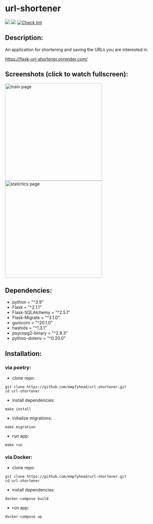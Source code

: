 # url-shortener
<a href="https://codeclimate.com/github/emp7yhead/url-shortener/maintainability"><img src="https://api.codeclimate.com/v1/badges/10815e33b70070f3ca07/maintainability" /></a>
<a href="https://codeclimate.com/github/emp7yhead/url-shortener/test_coverage"><img src="https://api.codeclimate.com/v1/badges/10815e33b70070f3ca07/test_coverage" /></a>
[![Check lint](https://github.com/emp7yhead/url-shortener/actions/workflows/check-lint.yml/badge.svg)](https://github.com/emp7yhead/url-shortener/actions/workflows/check-lint.yml)
## Description:
An application for shortening and saving the URLs you are interested in.

https://flask-url-shortener.onrender.com/

## Screenshots (click to watch fullscreen):
<a href="https://i.imgur.com/npUisy2.png"><img  src="https://i.imgur.com/npUisy2.png" alt="main page" width="320"></a>
<a href="https://i.imgur.com/G0e9L2m.png"><img  src="https://i.imgur.com/G0e9L2m.png" alt="statictics page" width="320"></a>

## Dependencies:

- python = "^3.9"
- Flask = "^2.1.1"
- Flask-SQLAlchemy = "^2.5.1"
- Flask-Migrate = "^3.1.0"
- gunicorn = "^20.1.0"
- hashids = "^1.3.1"
- psycopg2-binary = "^2.9.3"
- python-dotenv = "^0.20.0"

## Installation:
### via poetry:
- clone repo:
```
git clone https://github.com/emp7yhead/url-shortener.git
cd url-shortener
```
- install dependencies:
```
make install
```
- initialize migrations:
```
make migration
```
- run app:
```
make run
```

### via Docker:
- clone repo:
```
git clone https://github.com/emp7yhead/url-shortener.git
cd url-shortener
```
- install dependencies:
```
docker-compose build
```
- run app:
```
docker-compose up
```
